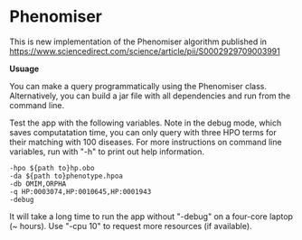 # Phenomiser

This is new implementation of the Phenomiser algorithm published in https://www.sciencedirect.com/science/article/pii/S0002929709003991

**Usuage**

You can make a query programmatically using the Phenomiser class. Alternatively, you can build a jar file with all dependencies and run from the command line.

Test the app with the following variables. Note in the debug mode, which saves computatation time, you can only query with three HPO terms for their matching with 100 diseases. For more instructions on command line variables, run with "-h" to print out help information.

```
-hpo ${path to}hp.obo
-da ${path to}phenotype.hpoa
-db OMIM,ORPHA
-q HP:0003074,HP:0010645,HP:0001943
-debug
```

It will take a long time to run the app without "-debug" on a four-core laptop (~ hours). Use "-cpu 10" to request more resources (if available). 

